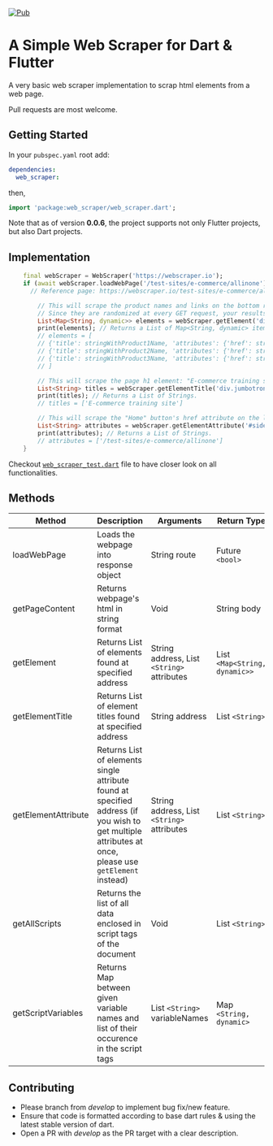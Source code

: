 [![Pub](https://img.shields.io/pub/v/web_scraper.svg)](https://pub.dev/packages/web_scraper)

# A Simple Web Scraper for Dart & Flutter

A very basic web scraper implementation to scrap html elements from a web page.

Pull requests are most welcome.

## Getting Started

In your `pubspec.yaml` root add:

```yaml
dependencies:
  web_scraper:
```

then,

```dart
import 'package:web_scraper/web_scraper.dart';
```

Note that as of version **0.0.6**, the project supports not only Flutter projects, but also Dart projects.

## Implementation

```dart
    final webScraper = WebScraper('https://webscraper.io');
    if (await webScraper.loadWebPage('/test-sites/e-commerce/allinone')) {
      // Reference page: https://webscraper.io/test-sites/e-commerce/allinone

        // This will scrape the product names and links on the bottom row with 3 products.
        // Since they are randomized at every GET request, your results should change often.
        List<Map<String, dynamic>> elements = webScraper.getElement('div.row > div > div > div.caption > h4 > a', ['href']);
        print(elements); // Returns a List of Map<String, dynamic> items.
        // elements = [
        // {'title': stringWithProduct1Name, 'attributes': {'href': stringWithProduct1Link}},
        // {'title': stringWithProduct2Name, 'attributes': {'href': stringWithProduct2Link}},
        // {'title': stringWithProduct3Name, 'attributes': {'href': stringWithProduct3Link}},
        // ]

        // This will scrape the page h1 element: "E-commerce training site"
        List<String> titles = webScraper.getElementTitle('div.jumbotron > h1');
        print(titles); // Returns a List of Strings.
        // titles = ['E-commerce training site']

        // This will scrape the "Home" button's href attribute on the left side.
        List<String> attributes = webScraper.getElementAttribute('#side-menu > li.active > a', 'href');
        print(attributes); // Returns a List of Strings.
        // attributes = ['/test-sites/e-commerce/allinone']
    }
```

Checkout [`web_scraper_test.dart`](/test/web_scraper_test.dart) file to have closer look on all functionalities.

## Methods

| Method | Description | Arguments | Return Type
|---|---|---|---|
| loadWebPage | Loads the webpage into response object | String route | Future `<bool>` |
| getPageContent | Returns webpage's html in string format | Void | String body |
| getElement | Returns List of elements found at specified address | String address, List `<String>` attributes | List `<Map<String, dynamic>>` |
| getElementTitle | Returns List of element titles found at specified address | String address | List `<String>` |
| getElementAttribute | Returns List of elements single attribute found at specified address (if you wish to get multiple attributes at once, please use `getElement` instead) | String address, List `<String>` attributes | List `<String>` |
| getAllScripts | Returns the list of all data enclosed in script tags of the document | Void | List `<String>` |
| getScriptVariables | Returns Map between given variable names and list of their occurence in the script tags | List `<String>` variableNames | Map `<String, dynamic>` |

## Contributing

- Please branch from _develop_ to implement bug fix/new feature.
- Ensure that code is formatted according to base dart rules & using the latest stable version of dart.
- Open a PR with _develop_ as the PR target with a clear description.
